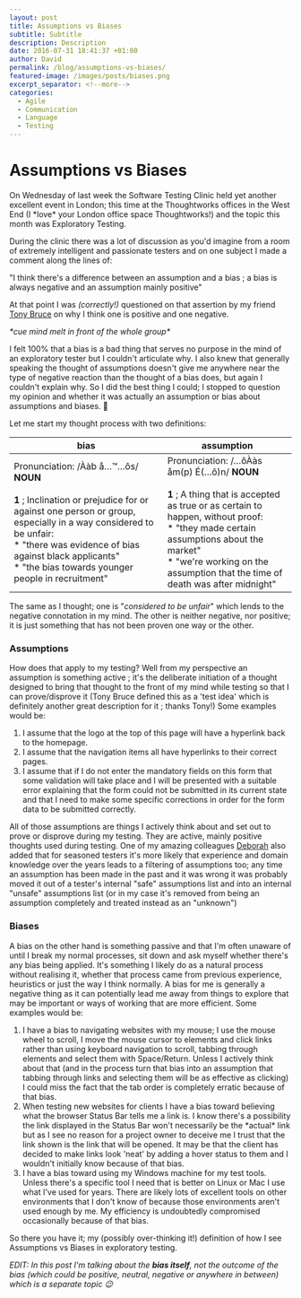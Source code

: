 ```yaml
---
layout: post
title: Assumptions vs Biases
subtitle: Subtitle
description: Description
date: 2016-07-31 18:41:37 +01:00
author: David
permalink: /blog/assumptions-vs-biases/
featured-image: /images/posts/biases.png
excerpt_separator: <!--more-->
categories:
  - Agile
  - Communication
  - Language
  - Testing
---
```

# Assumptions vs Biases

On Wednesday of last week the Software Testing Clinic held yet another excellent event in London; this time at the Thoughtworks offices in the West End (I \*love\* your London office space Thoughtworks!) and the topic this month was Exploratory Testing.

During the clinic there was a lot of discussion as you'd imagine from a room of extremely intelligent and passionate testers and on one subject I made a comment along the lines of:

"I think there's a difference between an assumption and a bias ; a bias is always negative and an assumption mainly positive"

At that point I was _(correctly!)_ questioned on that assertion by my friend [Tony Bruce](https://twitter.com/tonybruce77) on why I think one is positive and one negative.

_\*cue mind melt in front of the whole group\*_
<!--more-->
I felt 100% that a bias is a bad thing that serves no purpose in the mind of an exploratory tester but I couldn't articulate why. I also knew that generally speaking the thought of assumptions doesn't give me anywhere near the type of negative reaction than the thought of a bias does, but again I couldn't explain why. So I did the best thing I could; I stopped to question my opinion and whether it was actually an assumption or bias about assumptions and biases. 🙂
<!--more-->
Let me start my thought process with two definitions:

bias | assumption
--- | ---
Pronunciation: /Ààb å…™…ôs/ **NOUN**<br /><br />**1** ; Inclination or prejudice for or against one person or group, especially in a way considered to be unfair:<br />* "there was evidence of bias against black applicants"<br />* "the bias towards younger people in recruitment" | Pronunciation: /…ôÀàs åm(p) É(…ô)n/ **NOUN**<br /><br />**1** ; A thing that is accepted as true or as certain to happen, without proof:<br />* "they made certain assumptions about the market"<br />* "we're working on the assumption that the time of death was after midnight"

The same as I thought; one is "_considered to be unfair_" which lends to the negative connotation in my mind. The other is neither negative, nor positive; it is just something that has not been proven one way or the other.

### Assumptions

How does that apply to my testing? Well from my perspective an assumption is something active ; it's the deliberate initiation of a thought designed to bring that thought to the front of my mind while testing so that I can prove/disprove it (Tony Bruce defined this as a 'test idea' which is definitely another great description for it ; thanks Tony!) Some examples would be:

  1. I assume that the logo at the top of this page will have a hyperlink back to the homepage.
  2. I assume that the navigation items all have hyperlinks to their correct pages.
  3. I assume that if I do not enter the mandatory fields on this form that some validation will take place and I will be presented with a suitable error explaining that the form could not be submitted in its current state and that I need to make some specific corrections in order for the form data to be submitted correctly.

All of those assumptions are things I actively think about and set out to prove or disprove during my testing. They are active, mainly positive thoughts used during testing. One of my amazing colleagues [Deborah](https://twitter.com/deborah_reid19) also added that for seasoned testers it's more likely that experience and domain knowledge over the years leads to a filtering of assumptions too; any time an assumption has been made in the past and it was wrong it was probably moved it out of a tester's internal "safe" assumptions list and into an internal "unsafe" assumptions list (or in my case it's removed from being an assumption completely and treated instead as an "unknown")

### Biases

A bias on the other hand is something passive and that I'm often unaware of until I break my normal processes, sit down and ask myself whether there's any bias being applied. It's something I likely do as a natural process without realising it, whether that process came from previous experience, heuristics or just the way I think normally. A bias for me is generally a negative thing as it can potentially lead me away from things to explore that may be important or ways of working that are more efficient. Some examples would be:

  1. I have a bias to navigating websites with my mouse; I use the mouse wheel to scroll, I move the mouse cursor to elements and click links rather than using keyboard navigation to scroll, tabbing through elements and select them with Space/Return. Unless I actively think about that (and in the process turn that bias into an assumption that tabbing through links and selecting them will be as effective as clicking) I could miss the fact that the tab order is completely erratic because of that bias.
  2. When testing new websites for clients I have a bias toward believing what the browser Status Bar tells me a link is. I know there's a possibility the link displayed in the Status Bar won't necessarily be the \*actual\* link but as I see no reason for a project owner to deceive me I trust that the link shown is the link that will be opened. It may be that the client has decided to make links look 'neat' by adding a hover status to them and I wouldn't initially know because of that bias.
  3. I have a bias toward using my Windows machine for my test tools. Unless there's a specific tool I need that is better on Linux or Mac I use what I've used for years. There are likely lots of excellent tools on other environments that I don't know of because those environments aren't used enough by me. My efficiency is undoubtedly compromised occasionally because of that bias.

So there you have it; my (possibly over-thinking it!) definition of how I see Assumptions vs Biases in exploratory testing.

_EDIT: In this post I'm talking about the **bias itself**, not the outcome of the bias (which could be positive, neutral, negative or anywhere in between) which is a separate topic 😉_
